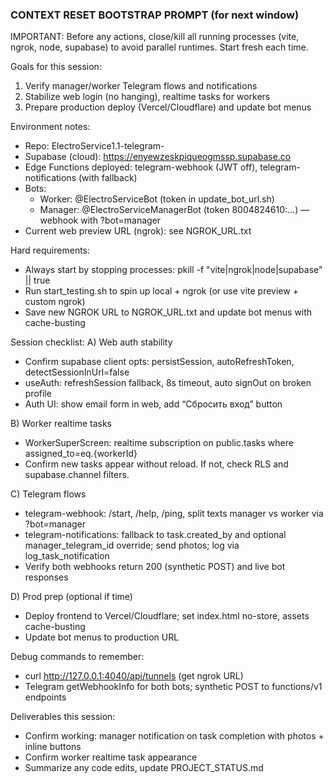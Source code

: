 ### CONTEXT RESET BOOTSTRAP PROMPT (for next window)

IMPORTANT: Before any actions, close/kill all running processes (vite, ngrok, node, supabase) to avoid parallel runtimes. Start fresh each time.

Goals for this session:
1) Verify manager/worker Telegram flows and notifications
2) Stabilize web login (no hanging), realtime tasks for workers
3) Prepare production deploy (Vercel/Cloudflare) and update bot menus

Environment notes:
- Repo: ElectroService1.1-telegram-
- Supabase (cloud): https://enyewzeskpiqueogmssp.supabase.co
- Edge Functions deployed: telegram-webhook (JWT off), telegram-notifications (with fallback)
- Bots:
  - Worker: @ElectroServiceBot (token in update_bot_url.sh)
  - Manager: @ElectroServiceManagerBot (token 8004824610:...) — webhook with ?bot=manager
- Current web preview URL (ngrok): see NGROK_URL.txt

Hard requirements:
- Always start by stopping processes: pkill -f "vite\|ngrok\|node\|supabase" || true
- Run start_testing.sh to spin up local + ngrok (or use vite preview + custom ngrok)
- Save new NGROK URL to NGROK_URL.txt and update bot menus with cache-busting

Session checklist:
A) Web auth stability
- Confirm supabase client opts: persistSession, autoRefreshToken, detectSessionInUrl=false
- useAuth: refreshSession fallback, 8s timeout, auto signOut on broken profile
- Auth UI: show email form in web, add “Сбросить вход” button

B) Worker realtime tasks
- WorkerSuperScreen: realtime subscription on public.tasks where assigned_to=eq.{workerId}
- Confirm new tasks appear without reload. If not, check RLS and supabase.channel filters.

C) Telegram flows
- telegram-webhook: /start, /help, /ping, split texts manager vs worker via ?bot=manager
- telegram-notifications: fallback to task.created_by and optional manager_telegram_id override; send photos; log via log_task_notification
- Verify both webhooks return 200 (synthetic POST) and live bot responses

D) Prod prep (optional if time)
- Deploy frontend to Vercel/Cloudflare; set index.html no-store, assets cache-busting
- Update bot menus to production URL

Debug commands to remember:
- curl http://127.0.0.1:4040/api/tunnels (get ngrok URL)
- Telegram getWebhookInfo for both bots; synthetic POST to functions/v1 endpoints

Deliverables this session:
- Confirm working: manager notification on task completion with photos + inline buttons
- Confirm worker realtime task appearance
- Summarize any code edits, update PROJECT_STATUS.md
